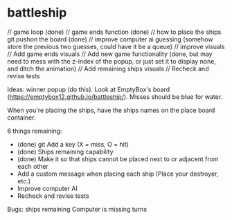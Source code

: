 # battleship

// game loop (done)
// game ends function (done)
// how to place the ships git pushon the board (done)
// improve computer ai guessing (somehow store the previous two guesses,
could have it be a queue)
// improve visuals
// Add game ends visuals
// Add new game functionality (done, but may need to mess with the
z-index of the popup, or just set it to display none, and ditch the animation)
// Add remaining ships visuals
// Recheck and revise tests

Ideas: winner popup (do this). Look at EmptyBox's board (https://emptybox12.github.io/battleship/). Misses should
be blue for water.

When you're placing the ships, have the ships names on the place board
container.

6 things remaining:
- (done) git Add a key (X = miss, O = hit)
- (done) Ships remaining capability
- (done) Make it so that ships cannot be placed next to or adjacent from each
  other
- Add a custom message when placing each ship (Place your destroyer, etc.)
- Improve computer AI
- Recheck and revise tests

Bugs:
ships remaining
Computer is missing turns